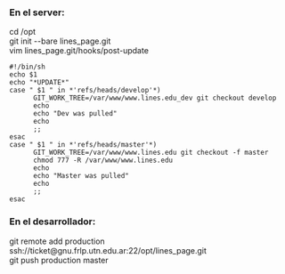 <h3>En el server:</h3>
cd /opt<br>
git init --bare lines_page.git<br>
vim lines_page.git/hooks/post-update<br>

```
#!/bin/sh
echo $1
echo "*UPDATE*"
case " $1 " in *'refs/heads/develop'*)
      GIT_WORK_TREE=/var/www/www.lines.edu_dev git checkout develop
      echo
      echo "Dev was pulled"
      echo
      ;;
esac
case " $1 " in *'refs/heads/master'*)
      GIT_WORK_TREE=/var/www/www.lines.edu git checkout -f master
      chmod 777 -R /var/www/www.lines.edu
      echo
      echo "Master was pulled"
      echo
      ;;
esac
```

<h3>En el desarrollador:</h3>
git remote add production ssh://ticket@gnu.frlp.utn.edu.ar:22/opt/lines_page.git<br>
git push production master